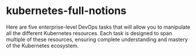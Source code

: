 # kubernetes-full-notions
Here are five enterprise-level DevOps tasks that will allow you to manipulate all the different Kubernetes resources. Each task is designed to span multiple of these resources, ensuring complete understanding and mastery of the Kubernetes ecosystem.
